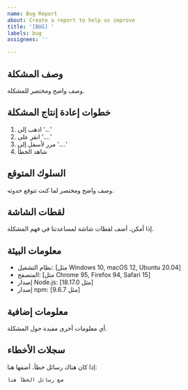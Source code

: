 ```yaml
---
name: Bug Report
about: Create a report to help us improve
title: '[BUG] '
labels: bug
assignees: ''

---
```


## وصف المشكلة
وصف واضح ومختصر للمشكلة.

## خطوات إعادة إنتاج المشكلة
1. اذهب إلى '...'
2. انقر على '....'
3. مرر لأسفل إلى '....'
4. شاهد الخطأ

## السلوك المتوقع
وصف واضح ومختصر لما كنت تتوقع حدوثه.

## لقطات الشاشة
إذا أمكن، أضف لقطات شاشة لمساعدتنا في فهم المشكلة.

## معلومات البيئة
- نظام التشغيل: [مثل Windows 10, macOS 12, Ubuntu 20.04]
- المتصفح: [مثل Chrome 95, Firefox 94, Safari 15]
- إصدار Node.js: [مثل 18.17.0]
- إصدار npm: [مثل 9.6.7]

## معلومات إضافية
أي معلومات أخرى مفيدة حول المشكلة.

## سجلات الأخطاء
إذا كان هناك رسائل خطأ، أضفها هنا:

```
ضع رسائل الخطأ هنا
```
